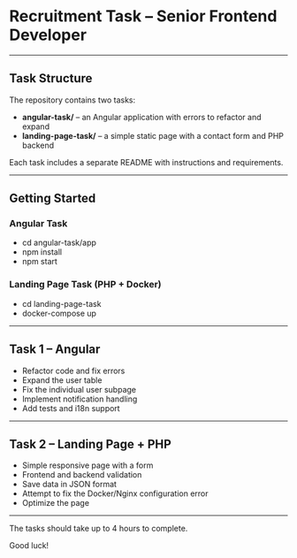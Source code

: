 # Recruitment Task – Senior Frontend Developer

---

## Task Structure

The repository contains two tasks:

- **angular-task/** – an Angular application with errors to refactor and expand
- **landing-page-task/** – a simple static page with a contact form and PHP backend

Each task includes a separate README with instructions and requirements.

---

## Getting Started

### Angular Task
- cd angular-task/app
- npm install
- npm start

### Landing Page Task (PHP + Docker)
- cd landing-page-task
- docker-compose up

---

## Task 1 – Angular

- Refactor code and fix errors
- Expand the user table
- Fix the individual user subpage
- Implement notification handling
- Add tests and i18n support

---

## Task 2 – Landing Page + PHP

- Simple responsive page with a form
- Frontend and backend validation
- Save data in JSON format
- Attempt to fix the Docker/Nginx configuration error
- Optimize the page

---

The tasks should take up to 4 hours to complete.

Good luck!
